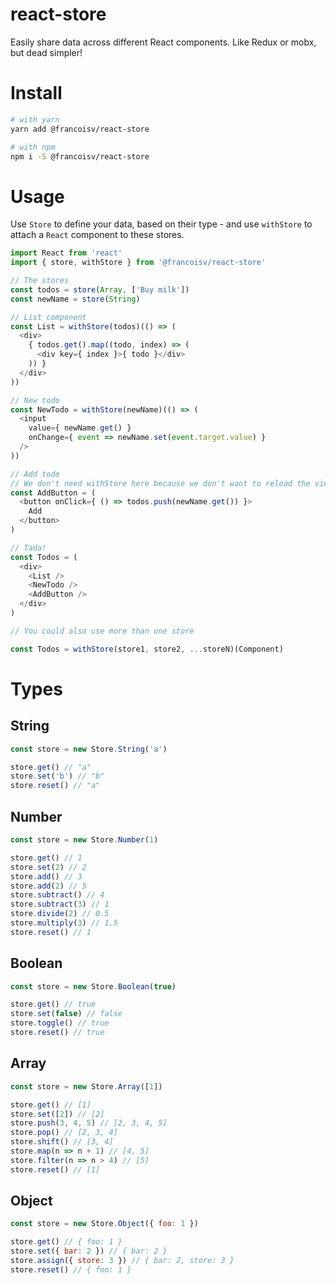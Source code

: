 react-store
===

Easily share data across different React components. Like Redux or mobx, but dead simpler!

# Install

```bash
# with yarn
yarn add @francoisv/react-store

# with npm
npm i -S @francoisv/react-store
```

# Usage

Use `Store` to define your data, based on their type - and use `withStore` to attach a `React` component to these stores.

```js
import React from 'react'
import { store, withStore } from '@francoisv/react-store'

// The stores
const todos = store(Array, ['Buy milk'])
const newName = store(String)

// List component
const List = withStore(todos)(() => (
  <div>
    { todos.get().map((todo, index) => (
      <div key={ index }>{ todo }</div>
    )) }
  </div>
))

// New todo
const NewTodo = withStore(newName)(() => (
  <input
    value={ newName.get() }
    onChange={ event => newName.set(event.target.value) }
  />
))

// Add todo
// We don't need withStore here because we don't want to reload the view
const AddButton = (
  <button onClick={ () => todos.push(newName.get()) }>
    Add
  </button>
)

// Tada!
const Todos = (
  <div>
    <List />
    <NewTodo />
    <AddButton />
  </div>
)

// You could also use more than one store

const Todos = withStore(store1, store2, ...storeN)(Component)
```

# Types

## String

```js
const store = new Store.String('a')

store.get() // "a"
store.set('b') // "b"
store.reset() // "a"
```

## Number

```js
const store = new Store.Number(1)

store.get() // 1
store.set(2) // 2
store.add() // 3
store.add(2) // 5
store.subtract() // 4
store.subtract(3) // 1
store.divide(2) // 0.5
store.multiply(3) // 1.5
store.reset() // 1
```

## Boolean

```js
const store = new Store.Boolean(true)

store.get() // true
store.set(false) // false
store.toggle() // true
store.reset() // true
```

## Array

```js
const store = new Store.Array([1])

store.get() // [1]
store.set([2]) // [2]
store.push(3, 4, 5) // [2, 3, 4, 5]
store.pop() // [2, 3, 4]
store.shift() // [3, 4]
store.map(n => n + 1) // [4, 5]
store.filter(n => n > 4) // [5]
store.reset() // [1]
```

## Object

```js
const store = new Store.Object({ foo: 1 })

store.get() // { foo: 1 }
store.set({ bar: 2 }) // { bar: 2 }
store.assign({ store: 3 }) // { bar: 2, store: 3 }
store.reset() // { foo: 1 }
```

